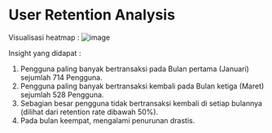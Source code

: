 # User Retention Analysis

Visualisasi heatmap :
![image](https://github.com/IdhamKholidRamadhani/Retention_analysis/assets/71877189/fbaceed6-b630-4012-b41c-b9303f55e533)

Insight yang didapat :
1. Pengguna paling banyak bertransaksi pada Bulan pertama (Januari) sejumlah 714 Pengguna.
2. Pengguna paling banyak bertransaksi kembali pada Bulan ketiga (Maret) sejumlah 528 Pengguna.
3. Sebagian besar pengguna tidak bertransaksi kembali di setiap bulannya (dilihat dari retention rate dibawah 50%).
4. Pada bulan keempat, mengalami penurunan drastis.
